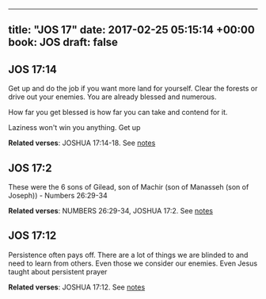 
---
title: "JOS 17"
date: 2017-02-25 05:15:14 +00:00
book: JOS
draft: false
---

## JOS 17:14

Get up and do the job if you want more land for yourself. Clear the forests or drive out your enemies. You are already blessed and numerous. 

How far you get blessed is how far you can take and contend for it.

Laziness won't win you anything. Get up

**Related verses**: JOSHUA 17:14-18. See [notes](https://my.bible.com/notes/2578185946399498708)


## JOS 17:2

These were the 6 sons of Gilead, son of Machir (son of Manasseh (son of Joseph)) - Numbers 26:29-34

**Related verses**: NUMBERS 26:29-34, JOSHUA 17:2. See [notes](https://my.bible.com/notes/2578182422924091844)


## JOS 17:12

Persistence often pays off. There are a lot of things we are blinded to and need to learn from others. Even those we consider our enemies. Even Jesus taught about persistent prayer

**Related verses**: JOSHUA 17:12. See [notes](https://my.bible.com/notes/2573938189576953987)

